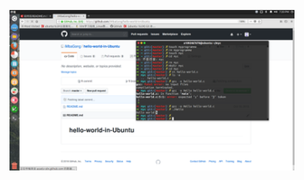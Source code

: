 ![helloworld](https://raw.githubusercontent.com/iMbaGong/hello-world-in-Ubuntu/master/hello%20world.png)
